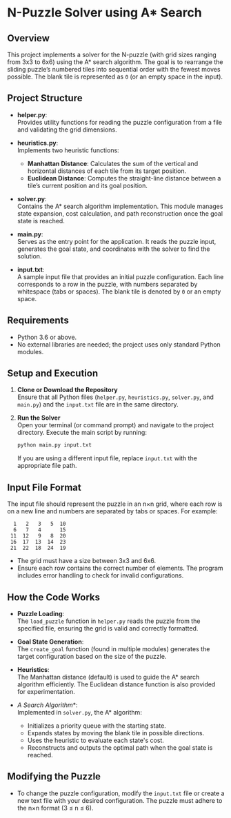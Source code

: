 # N-Puzzle Solver using A* Search

## Overview
This project implements a solver for the N-puzzle (with grid sizes ranging from 3x3 to 6x6) using the A* search algorithm. The goal is to rearrange the sliding puzzle’s numbered tiles into sequential order with the fewest moves possible. The blank tile is represented as `0` (or an empty space in the input).

## Project Structure
- **helper.py**:  
  Provides utility functions for reading the puzzle configuration from a file and validating the grid dimensions.

- **heuristics.py**:  
  Implements two heuristic functions:
  - **Manhattan Distance**: Calculates the sum of the vertical and horizontal distances of each tile from its target position.
  - **Euclidean Distance**: Computes the straight-line distance between a tile’s current position and its goal position.

- **solver.py**:  
  Contains the A* search algorithm implementation. This module manages state expansion, cost calculation, and path reconstruction once the goal state is reached.

- **main.py**:  
  Serves as the entry point for the application. It reads the puzzle input, generates the goal state, and coordinates with the solver to find the solution.

- **input.txt**:  
  A sample input file that provides an initial puzzle configuration. Each line corresponds to a row in the puzzle, with numbers separated by whitespace (tabs or spaces). The blank tile is denoted by `0` or an empty space.

## Requirements
- Python 3.6 or above.
- No external libraries are needed; the project uses only standard Python modules.

## Setup and Execution

1. **Clone or Download the Repository**  
   Ensure that all Python files (`helper.py`, `heuristics.py`, `solver.py`, and `main.py`) and the `input.txt` file are in the same directory.

2. **Run the Solver**  
   Open your terminal (or command prompt) and navigate to the project directory. Execute the main script by running:
   ```bash
   python main.py input.txt
   ```
   If you are using a different input file, replace `input.txt` with the appropriate file path.

## Input File Format
The input file should represent the puzzle in an n×n grid, where each row is on a new line and numbers are separated by tabs or spaces. For example:
```
  1   2   3   5  10 
  6   7   4      15 
 11  12   9   8  20 
 16  17  13  14  23 
 21  22  18  24  19 
```
- The grid must have a size between 3x3 and 6x6.
- Ensure each row contains the correct number of elements. The program includes error handling to check for invalid configurations.

## How the Code Works
- **Puzzle Loading**:  
  The `load_puzzle` function in `helper.py` reads the puzzle from the specified file, ensuring the grid is valid and correctly formatted.

- **Goal State Generation**:  
  The `create_goal` function (found in multiple modules) generates the target configuration based on the size of the puzzle.

- **Heuristics**:  
  The Manhattan distance (default) is used to guide the A* search algorithm efficiently. The Euclidean distance function is also provided for experimentation.

- **A* Search Algorithm**:  
  Implemented in `solver.py`, the A* algorithm:
  - Initializes a priority queue with the starting state.
  - Expands states by moving the blank tile in possible directions.
  - Uses the heuristic to evaluate each state's cost.
  - Reconstructs and outputs the optimal path when the goal state is reached.

## Modifying the Puzzle
- To change the puzzle configuration, modify the `input.txt` file or create a new text file with your desired configuration. The puzzle must adhere to the n×n format (3 ≤ n ≤ 6).
